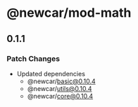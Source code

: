 # @newcar/mod-math

## 0.1.1

### Patch Changes

- Updated dependencies
  - @newcar/basic@0.10.4
  - @newcar/utils@0.10.4
  - @newcar/core@0.10.4
